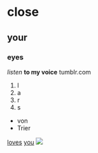 # close
## your
### eyes
*listen*
__to my voice__
tumblr.com
1. l
2. a
3. r
4. s
  + von
  + Trier
  
  
[loves](google.com)
[you](vk.com "heeeey!!!")
![](http://eiga.k-img.com/images/buzz/28883/lv_large.jpg)
